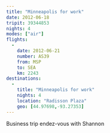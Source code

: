 ```yaml
---
title: "Minneapolis for work"
date: 2012-06-18
tripit: 39344853
nights: 4
modes: ["air"]
flights:
  -
    date: 2012-06-21
    number: AS39
    from: MSP
    to: SEA
    km: 2243
destinations:
  -
    title: "Minneapolis for work"
    nights: 4
    location: "Radisson Plaza"
    geo: [44.97698,-93.27353]
---
```


Business trip endez-vous with Shannon
